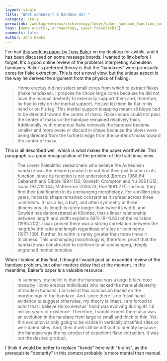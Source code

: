 ```yaml
---
layout: single 
title: "What won&#39;t a handaxe do? " 
category: story
permalink: /weblog/reviews/archaeology/lower/baker_handaxe_function_core_2006.html
tags: [Homo erectus, archaeology, Lower Paleolithic] 
comments: false 
author: John Hawks 
---
```



<p>
I've had <a href="http://www.ele.net/acheulean/handaxe.htm">this working paper by Tony Baker</a> on my desktop for awhile, and it has been discussed on some message boards. I wanted to link before I forget. It's a good online review of the problems interpreting Acheulean handaxes. Baker's preferred theory is that the "handaxes" were principally cores for flake extraction. This is not a novel view, but the unique aspect is the way he derives the argument from the physics of flaking:
</p>

<blockquote>Homo erectus did not select small cores from which to extract flakes (make handaxes). I propose he chose large cores because he did not have the manual dexterity to externally support them and, therefore, he had to rely on the inertial support. He just let them lie flat in his hand or on his leg. This inertial support knapping meant all blows had to be directed toward the center of mass. Flakes scars could not pass the center of mass so the handaxe remained relatively thick. Additionally, with numerous flake removals the handaxe became smaller and more ovate or discoid in shape because the blows were being directed from the furthest edge from the center of mass toward the center of mass.</blockquote>

<p>
This is all described well, which is what makes the paper worthwhile. This paragraph is a good encapsulation of the problem of the traditional view: 
</p>

<blockquote>The Lower Paleolithic researchers who believe the Acheulean handaxe was the desired product do not find their justification in its function, since its function is not understood (Bordes 1968:64; Debenath and Dibble 1994:130; Gowlett, Crompton and Yu 2001:612; Isaac 1977:12,144; McPherron 2000:73; Roe 1981:271). Instead, they find their justification in its unchanging morphology. For a million plus years, its basic shape remained constant as it spread across three continents. It has a tip, a butt, and often symmetry in three dimensions. Its length is rarely longer than twice its width, and Gowlett has demonstrated at Kilombe, that a linear relationship between length and width explains 69% (R=0.83) of the variation (1995:202). Issac proved there was a strong correlation between the length/width ratio and length regardless of sites or continents (1977:139). Further, its width is rarely greater than three times it thickness. This unchanging morphology is, therefore, proof that the handaxe was constructed to conform to an unchanging, deeply engrained mental template.</blockquote>

<p>
When I looked at this first, I thought I would post an expanded review of the handaxe problem, but other matters delay that at the moment. In the meantime, Baker's paper is a valuable resource. 
</p>

<blockquote>In summary, my belief is that the handaxe was a large biface core made by Homo erectus individuals who lacked the manual dexterity of modern humans. I arrived at this conclusion based on the morphology of the handaxe. And, since there is no fossil hand evidence to suggest otherwise, my theory is intact. I am forced to admit that I believe Homo erectus' hand was evolving during its 1.6 million years of existence. Therefore, I would expect there also was an evolution in the handaxe from large to small and thick to thin. Yet, this evolution is only going to be visible in vertically stratified sites or well-dated sites. And, then it will still be difficult to identify because the handaxe was the by-product of expedient flake extraction. It was not the desired product.</blockquote>

<p>
I think it would be better to replace "hands" here with "brains", as the prerequisite "dexterity" in this context probably is more mental than manual. 
</p>

